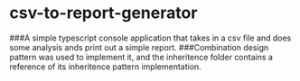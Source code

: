# csv-to-report-generator

###A simple typescript console application that takes in a csv file and does some analysis ands print out a simple report.
###Combination design pattern was used to implement it, and the inheritence folder contains a reference of its inheritence pattern implementation. 
